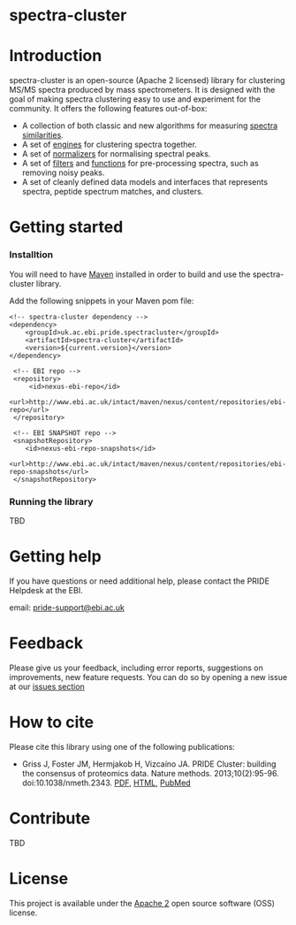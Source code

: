 # spectra-cluster

# Introduction
spectra-cluster is an open-source (Apache 2 licensed) library for clustering MS/MS spectra produced by mass spectrometers. It is designed with the goal of making
 spectra clustering easy to use and experiment for the community. It offers the following features out-of-box:

  - A collection of both classic and new algorithms for measuring [spectra similarities](https://github.com/spectra-cluster/spectra-cluster/tree/master/src/main/java/uk/ac/ebi/pride/spectracluster/similarity).
  - A set of [engines](https://github.com/spectra-cluster/spectra-cluster/tree/master/src/main/java/uk/ac/ebi/pride/spectracluster/engine) for clustering spectra together.
  - A set of [normalizers](https://github.com/spectra-cluster/spectra-cluster/tree/master/src/main/java/uk/ac/ebi/pride/spectracluster/normalizer) for normalising spectral peaks.
  - A set of [filters](https://github.com/spectra-cluster/spectra-cluster/tree/master/src/main/java/uk/ac/ebi/pride/spectracluster/util/predicate) and [functions](https://github.com/spectra-cluster/spectra-cluster/tree/master/src/main/java/uk/ac/ebi/pride/spectracluster/util/function) for pre-processing spectra, such as removing noisy peaks.
  - A set of cleanly defined data models and interfaces that represents spectra, peptide spectrum matches, and clusters.

# Getting started

### Installtion
You will need to have [Maven](http://maven.apache.org/) installed in order to build and use the spectra-cluster library.

Add the following snippets in your Maven pom file:

```maven
<!-- spectra-cluster dependency -->
<dependency>
    <groupId>uk.ac.ebi.pride.spectracluster</groupId>
    <artifactId>spectra-cluster</artifactId>
    <version>${current.version}</version>
</dependency>
```

```maven
 <!-- EBI repo -->
 <repository>
     <id>nexus-ebi-repo</id>
     <url>http://www.ebi.ac.uk/intact/maven/nexus/content/repositories/ebi-repo</url>
 </repository>

 <!-- EBI SNAPSHOT repo -->
 <snapshotRepository>
    <id>nexus-ebi-repo-snapshots</id>
    <url>http://www.ebi.ac.uk/intact/maven/nexus/content/repositories/ebi-repo-snapshots</url>
 </snapshotRepository>
```

### Running the library
TBD

# Getting help
If you have questions or need additional help, please contact the PRIDE Helpdesk at the EBI.

email: pride-support@ebi.ac.uk

# Feedback
Please give us your feedback, including error reports, suggestions on improvements, new feature requests. You can do so by opening a new issue at our [issues section](https://github.com/spectra-cluster/spectra-cluster/issues) 

# How to cite
Please cite this library using one of the following publications:
- Griss J, Foster JM, Hermjakob H, Vizcaíno JA. PRIDE Cluster: building the consensus of proteomics data. Nature methods. 2013;10(2):95-96. doi:10.1038/nmeth.2343. [PDF](http://www.nature.com/nmeth/journal/v10/n2/pdf/nmeth.2343.pdf),  [HTML](http://www.nature.com/nmeth/journal/v10/n2/full/nmeth.2343.html),  [PubMed](http://www.ncbi.nlm.nih.gov/pmc/articles/PMC3667236/)

# Contribute
TBD
# License
This project is available under the [Apache 2](http://www.apache.org/licenses/LICENSE-2.0.html) open source software (OSS) license.
